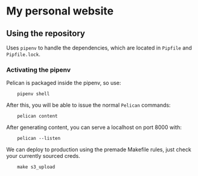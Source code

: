 # My personal website

## Using the repository

Uses `pipenv` to handle the dependencies, which are located in `Pipfile` and `Pipfile.lock`.

### Activating the pipenv

Pelican is packaged inside the pipenv, so use:

        pipenv shell

After this, you will be able to issue the normal `Pelican` commands:

        pelican content

After generating content, you can serve a localhost on port 8000 with:

        pelican --listen

We can deploy to production using the premade Makefile rules, just check your currently sourced creds.

        make s3_upload
